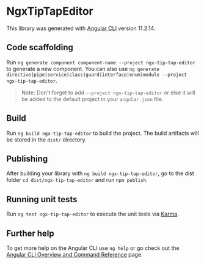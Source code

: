 # NgxTipTapEditor

This library was generated with [Angular CLI](https://github.com/angular/angular-cli) version 11.2.14.

## Code scaffolding

Run `ng generate component component-name --project ngx-tip-tap-editor` to generate a new component. You can also
use `ng generate directive|pipe|service|class|guard|interface|enum|module --project ngx-tip-tap-editor`.
> Note: Don't forget to add `--project ngx-tip-tap-editor` or else it will be added to the default project in your `angular.json` file.

## Build

Run `ng build ngx-tip-tap-editor` to build the project. The build artifacts will be stored in the `dist/` directory.

## Publishing

After building your library with `ng build ngx-tip-tap-editor`, go to the dist folder `cd dist/ngx-tip-tap-editor` and
run `npm publish`.

## Running unit tests

Run `ng test ngx-tip-tap-editor` to execute the unit tests via [Karma](https://karma-runner.github.io).

## Further help

To get more help on the Angular CLI use `ng help` or go check out
the [Angular CLI Overview and Command Reference](https://angular.io/cli) page.
